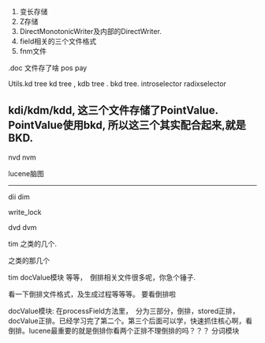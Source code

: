 



1. 变长存储
2. Z存储
3. DirectMonotonicWriter及内部的DirectWriter.
4. field相关的三个文件格式
5. fnm文件


.doc 文件存了啥
pos
pay

Utils.kd tree
kd tree , kdb tree . bkd tree. 
introselector
radixselector


kdi/kdm/kdd, 这三个文件存储了PointValue. PointValue使用bkd, 所以这三个其实配合起来,就是BKD.
--- 




nvd
nvm

lucene脑图


---

dii 
dim 



write_lock

dvd
dvm

tim
之类的几个.



之类的那几个

tim
docValue模块
等等，　倒排相关文件很多呢，你急个锤子.


看一下倒排文件格式，及生成过程等等等。 要看倒排啦

docValue模块: 在processField方法里，　分为三部分，倒排，stored正排，docValue正排。已经学习完了第二个。第三个后面可以学，快速抓住核心啊，看倒排。lucene最重要的就是倒排你看两个正排不理倒排的吗？？？
分词模块
